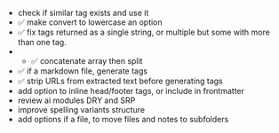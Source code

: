 - check if similar tag exists and use it
- ✅ make convert to lowercase an option
- ✅ fix tags returned as a single string, or multiple but some with more than one tag.
- - ✅ concatenate array then split
- ✅ if a markdown file, generate tags
- ✅ strip URLs from extracted text before generating tags
- add option to inline head/footer tags, or include in frontmatter
- review ai modules DRY and SRP
- improve spelling variants structure 
- add options if a file, to move files and notes to subfolders